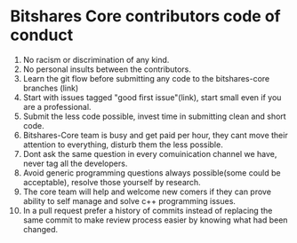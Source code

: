 # Bitshares Core contributors code of conduct

1) No racism or discrimination of any kind.
2) No personal insults between the contributors.
3) Learn the git flow before submitting any code to the bitshares-core branches (link)
4) Start with issues tagged "good first issue"(link), start small even if you are a professional.
5) Submit the less code possible, invest time in submitting clean and short code.
6) Bitshares-Core team is busy and get paid per hour, they cant move their attention to everything, disturb them the less possible.
7) Dont ask the same question in every comuinication channel we have, never tag all the developers.
8) Avoid generic programming questions always possible(some could be acceptable), resolve those yourself by research.
9) The core team will help and welcome new comers if they can prove ability to self manage and solve c++ programming issues. 
10) In a pull request prefer a history of commits instead of replacing the same commit to make review process easier by knowing what had been changed.
